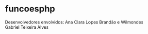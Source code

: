 # funcoesphp
Desenvolvedores envolvidos: Ana Clara Lopes Brandão e 
                            Wilmondes Gabriel Teixeira Alves
